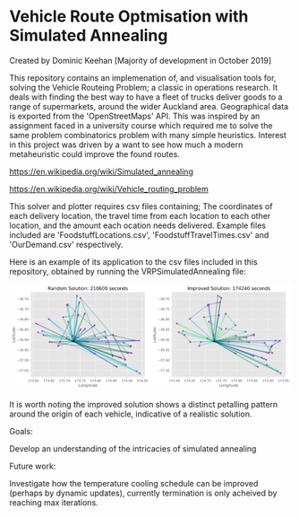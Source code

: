 # Vehicle Route Optmisation with Simulated Annealing
Created by Dominic Keehan [Majority of development in October 2019]

This repository contains an implemenation of, and visualisation tools for, solving the Vehicle Routeing Problem; a classic in operations research. It deals with finding the best way to have a fleet of trucks deliver goods to a range of supermarkets, around the wider Auckland area. Geographical data is exported from the 'OpenStreetMaps' API. This was inspired by an assignment faced in a university course which required me to solve the same problem combinatorics problem with many simple heuristics. Interest in this project was driven by a want to see how much a modern metaheuristic could improve the found routes. 

https://en.wikipedia.org/wiki/Simulated_annealing

https://en.wikipedia.org/wiki/Vehicle_routing_problem

This solver and plotter requires csv files containing; The coordinates of each delivery location, the travel time from each location to each other location, and the amount each ocation needs delivered. Example files included are 'FoodstuffLocations.csv', 'FoodstuffTravelTimes.csv' and 'OurDemand.csv' respectively.

Here is an example of its application to the csv files included in this repository, obtained by running the VRPSimulatedAnnealing file:

![What is this](Networks.png)

It is worth noting the improved solution shows a distinct petalling pattern around the origin of each vehicle, indicative of a realistic solution.

Goals:

Develop an understanding of the intricacies of simulated annealing

Future work:

Investigate how the temperature cooling schedule can be improved (perhaps by dynamic updates), currently termination is only acheived by reaching max iterations.
